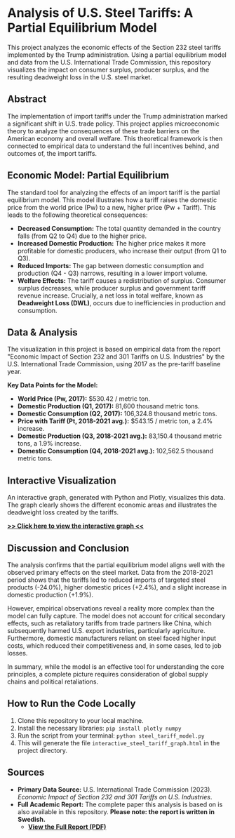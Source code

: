 # Analysis of U.S. Steel Tariffs: A Partial Equilibrium Model

This project analyzes the economic effects of the Section 232 steel tariffs implemented by the Trump administration. Using a partial equilibrium model and data from the U.S. International Trade Commission, this repository visualizes the impact on consumer surplus, producer surplus, and the resulting deadweight loss in the U.S. steel market.

## Abstract

The implementation of import tariffs under the Trump administration marked a significant shift in U.S. trade policy. This project applies microeconomic theory to analyze the consequences of these trade barriers on the American economy and overall welfare. This theoretical framework is then connected to empirical data to understand the full incentives behind, and outcomes of, the import tariffs.

## Economic Model: Partial Equilibrium

The standard tool for analyzing the effects of an import tariff is the partial equilibrium model. This model illustrates how a tariff raises the domestic price from the world price (Pw) to a new, higher price (Pw + Tariff). This leads to the following theoretical consequences:

* **Decreased Consumption:** The total quantity demanded in the country falls (from Q2 to Q4) due to the higher price.
* **Increased Domestic Production:** The higher price makes it more profitable for domestic producers, who increase their output (from Q1 to Q3).
* **Reduced Imports:** The gap between domestic consumption and production (Q4 - Q3) narrows, resulting in a lower import volume.
* **Welfare Effects:** The tariff causes a redistribution of surplus. Consumer surplus decreases, while producer surplus and government tariff revenue increase. Crucially, a net loss in total welfare, known as **Deadweight Loss (DWL)**, occurs due to inefficiencies in production and consumption.

## Data & Analysis

The visualization in this project is based on empirical data from the report "Economic Impact of Section 232 and 301 Tariffs on U.S. Industries" by the U.S. International Trade Commission, using 2017 as the pre-tariff baseline year.

**Key Data Points for the Model:**
* **World Price (Pw, 2017):** $530.42 / metric ton.
* **Domestic Production (Q1, 2017):** 81,600 thousand metric tons.
* **Domestic Consumption (Q2, 2017):** 106,324.8 thousand metric tons.
* **Price with Tariff (Pt, 2018-2021 avg.):** $543.15 / metric ton, a 2.4% increase.
* **Domestic Production (Q3, 2018-2021 avg.):** 83,150.4 thousand metric tons, a 1.9% increase.
* **Domestic Consumption (Q4, 2018-2021 avg.):** 102,562.5 thousand metric tons.

## Interactive Visualization

An interactive graph, generated with Python and Plotly, visualizes this data. The graph clearly shows the different economic areas and illustrates the deadweight loss created by the tariffs.

**[>> Click here to view the interactive graph <<](https://ostochastic.github.io/steel_tariff_model.py/interactive_steel_tariff_graph.html)**


## Discussion and Conclusion

The analysis confirms that the partial equilibrium model aligns well with the observed primary effects on the steel market. Data from the 2018-2021 period shows that the tariffs led to reduced imports of targeted steel products (-24.0%), higher domestic prices (+2.4%), and a slight increase in domestic production (+1.9%).

However, empirical observations reveal a reality more complex than the model can fully capture. The model does not account for critical secondary effects, such as retaliatory tariffs from trade partners like China, which subsequently harmed U.S. export industries, particularly agriculture. Furthermore, domestic manufacturers reliant on steel faced higher input costs, which reduced their competitiveness and, in some cases, led to job losses.

In summary, while the model is an effective tool for understanding the core principles, a complete picture requires consideration of global supply chains and political retaliations.

## How to Run the Code Locally

1.  Clone this repository to your local machine.
2.  Install the necessary libraries: `pip install plotly numpy`
3.  Run the script from your terminal: `python steel_tariff_model.py`
4.  This will generate the file `interactive_steel_tariff_graph.html` in the project directory.

## Sources

* **Primary Data Source:** U.S. International Trade Commission (2023). *Economic Impact of Section 232 and 301 Tariffs on U.S. Industries*.
* **Full Academic Report:** The complete paper this analysis is based on is also available in this repository. **Please note: the report is written in Swedish.**
    * **[View the Full Report (PDF)](Full_Report_Swedish.pdf)**
